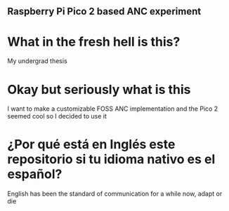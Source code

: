 ## Raspberry Pi Pico 2 based ANC experiment
# What in the fresh hell is this?
My undergrad thesis

# Okay but seriously what is this
I want to make a customizable FOSS ANC implementation and the Pico 2 seemed cool so I decided to use it

# ¿Por qué está en Inglés este repositorio si tu idioma nativo es el español?
English has been the standard of communication for a while now, adapt or die
